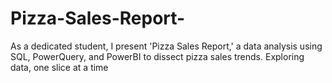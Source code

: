 # Pizza-Sales-Report-
As a dedicated student, I present 'Pizza Sales Report,' a data analysis using SQL, PowerQuery, and PowerBI to dissect pizza sales trends. Exploring data, one slice at a time
